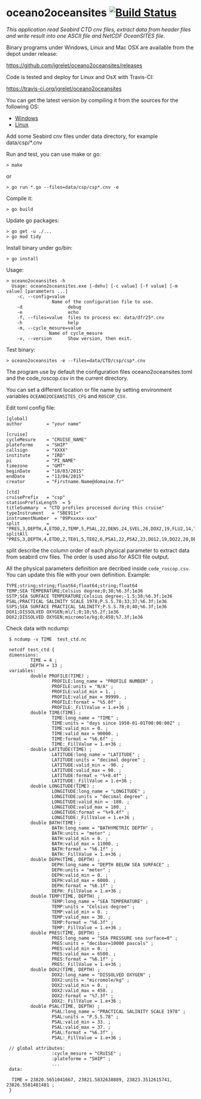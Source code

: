 # oceano2oceansites [![Build Status](https://travis-ci.com/jgrelet/oceano2oceansites.svg?branch=master)](https://app.travis-ci.com/github/jgrelet/oceano2oceansites)

_This application read Seabird CTD cnv files, extract data from header files and write result into one ASCII file and NetCDF OceanSITES file._

Binary programs under Windows, Linux and Mac OSX are available from the depot under release:

<https://github.com/jgrelet/oceano2oceansites/releases>

Code is tested and deploy for Linux and OsX with Travis-CI:

<https://travis-ci.org/jgrelet/oceano2oceansites>

You can get the latest version by compiling it from the sources for the following OS:

* [Windows](https://github.com/jgrelet/oceano2oceansites/blob/master/INSTALL_WINDOWS.md)
* [Linux](https://github.com/jgrelet/oceano2oceansites/blob/master/INSTALL_LINUX.md)

Add some Seabird cnv files under data directory, for example data/csp/*.cnv

Run and test, you can use make or go:

    > make

or

    > go run *.go --files=data/csp/csp*.cnv -e

Compile it:

    > go build

Update go packages:

    > go get -u ./...
    > go mod tidy

Install binary under go/bin:

    > go install

Usage:

    > oceano2oceansites -h
      Usage: oceano2oceansites.exe [-dehv] [-c value] [-f value] [-m value] [parameters ...]
        -c, --config=value
                     Name of the configuration file to use.
        -d                 debug
        -e                 echo
        -f, --files=value  files to process ex: data/dfr25*.cnv
        -h                 help
        -m, --cycle_mesure=value
                    Name of cycle_mesure
        -v, --version      Show version, then exit.

Test binary:

    > oceano2oceansites -e --files=data/CTD/csp/csp*.cnv

The program use by default the configuration files oceano2oceansites.toml
and the code_roscop.csv in the current directory.

You can set a different location or file name by setting environment variables
`OCEANO2OCEANSITES_CFG` and `ROSCOP_CSV`.

Edit toml config file:

    [global]
    author         = "your name"

    [cruise]
    cycleMesure    = "CRUISE_NAME"
    plateforme     = "SHIP"
    callsign       = "XXXX"
    institute      = "IRD"
    pi             = "PI_NAME"
    timezone       = "GMT"
    beginDate      = "18/03/2015"
    endDate        = "13/04/2015"
    creator        = "Firstname.Name@domaine.fr"

    [ctd]
    cruisePrefix   = "csp"
    stationPrefixLength  = 5
    titleSummary  = "CTD profiles processed during this cruise"
    typeInstrument   = "SBE911+"
    instrumentNumber  = "09Pxxxxx-xxx"
    split          = "PRES,3,DEPTH,4,ETDD,2,TEMP,5,PSAL,22,DENS,24,SVEL,26,DOX2,19,FLU2,14,TUR3,13,LGH3,15,NUMP,18,NAVG,21"
    splitAll       = "PRES,3,DEPTH,4,ETDD,2,TE01,5,TE02,6,PSA1,22,PSA2,23,DO12,19,DO22,20,DEN1,24,DEN2,25,SVEL,26,CND1,7,CND2,8,DOV1,9,DVT1,10,DOV2,11,DVT2,12,TUR3,13,FLU2,14,LGH3,15,LGHT,16,LGH4,17,NUMP,18,NAVG,21"

split describe the column order of each physical parameter to extract data from
seabird cnv files.
The order is used also for ASCII file output.

All the physical parameters definition are decribed inside `code_roscop.csv`.
You can update this file with your own definition.
Example:

    TYPE;string;string;float64;float64;string;float64
    TEMP;SEA TEMPERATURE;Celsius degree;0;30;%6.3f;1e36
    SSTP;SEA SURFACE TEMPERATURE;Celsius degree;-1.5;38;%6.3f;1e36
    PSAL;PRACTICAL SALINITY SCALE 1978;P.S.S.78;33;37;%6.3f;1e36
    SSPS;SEA SURFACE PRACTICAL SALINITY;P.S.S.78;0;40;%6.3f;1e36
    DOX1;DISSOLVED OXYGEN;ml/l;0;10;%5.2f;1e36
    DOX2;DISSOLVED OXYGEN;micromole/kg;0;450;%7.3f;1e36

Check data with ncdump:

     $ ncdump -v TIME  test_ctd.nc

     netcdf test_ctd {
     dimensions:
             TIME = 4 ;
             DEPTH = 13 ;
     variables:
             double PROFILE(TIME) ;
                     PROFILE:long_name = "PROFILE NUMBER" ;
                     PROFILE:units = "N/A" ;
                     PROFILE:valid_min = 1. ;
                     PROFILE:valid_max = 99999. ;
                     PROFILE:format = "%5.0f" ;
                     PROFILE:_FillValue = 1.e+36 ;
             double TIME(TIME) ;
                     TIME:long_name = "TIME" ;
                     TIME:units = "days since 1950-01-01T00:00:00Z" ;
                     TIME:valid_min = 0. ;
                     TIME:valid_max = 90000. ;
                     TIME:format = "%6.6f" ;
                     TIME:_FillValue = 1.e+36 ;
             double LATITUDE(TIME) ;
                     LATITUDE:long_name = "LATITUDE" ;
                     LATITUDE:units = "decimal degree" ;
                     LATITUDE:valid_min = -90. ;
                     LATITUDE:valid_max = 90. ;
                     LATITUDE:format = "%+8.4f" ;
                     LATITUDE:_FillValue = 1.e+36 ;
             double LONGITUDE(TIME) ;
                     LONGITUDE:long_name = "LONGITUDE" ;
                     LONGITUDE:units = "decimal degree" ;
                     LONGITUDE:valid_min = -180. ;
                     LONGITUDE:valid_max = 180. ;
                     LONGITUDE:format = "%+9.4f" ;
                     LONGITUDE:_FillValue = 1.e+36 ;
             double BATH(TIME) ;
                     BATH:long_name = "BATHYMETRIC DEPTH" ;
                     BATH:units = "meter" ;
                     BATH:valid_min = 0. ;
                     BATH:valid_max = 11000. ;
                     BATH:format = "%6.1f" ;
                     BATH:_FillValue = 1.e+36 ;
             double DEPH(TIME, DEPTH) ;
                     DEPH:long_name = "DEPTH BELOW SEA SURFACE" ;
                     DEPH:units = "meter" ;
                     DEPH:valid_min = 0. ;
                     DEPH:valid_max = 6000. ;
                     DEPH:format = "%6.1f" ;
                     DEPH:_FillValue = 1.e+36 ;
             double TEMP(TIME, DEPTH) ;
                     TEMP:long_name = "SEA TEMPERATURE" ;
                     TEMP:units = "Celsius degree" ;
                     TEMP:valid_min = 0. ;
                     TEMP:valid_max = 30. ;
                     TEMP:format = "%6.3f" ;
                     TEMP:_FillValue = 1.e+36 ;
             double PRES(TIME, DEPTH) ;
                     PRES:long_name = "SEA PRESSURE sea surface=0" ;
                     PRES:units = "decibar=10000 pascals" ;
                     PRES:valid_min = 0. ;
                     PRES:valid_max = 6500. ;
                     PRES:format = "%6.1f" ;
                     PRES:_FillValue = 1.e+36 ;
             double DOX2(TIME, DEPTH) ;
                     DOX2:long_name = "DISSOLVED OXYGEN" ;
                     DOX2:units = "micromole/kg" ;
                     DOX2:valid_min = 0. ;
                     DOX2:valid_max = 450. ;
                     DOX2:format = "%7.3f" ;
                     DOX2:_FillValue = 1.e+36 ;
             double PSAL(TIME, DEPTH) ;
                     PSAL:long_name = "PRACTICAL SALINITY SCALE 1978" ;
                     PSAL:units = "P.S.S.78" ;
                     PSAL:valid_min = 33. ;
                     PSAL:valid_max = 37. ;
                     PSAL:format = "%6.3f" ;
                     PSAL:_FillValue = 1.e+36 ;

     // global attributes:
                     :cycle_mesure = "CRUISE" ;
                     :plateforme = "SHIP" ;
                     ...
     data:

      TIME = 23820.5651041667, 23821.5832638889, 23823.3512615741, 23826.5581481481 ;
     }
